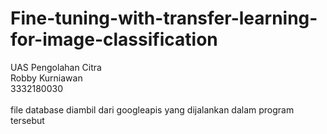 # Fine-tuning-with-transfer-learning-for-image-classification<br>
UAS Pengolahan Citra <br>
Robby Kurniawan<br>
3332180030<br>
<br>
file database diambil dari googleapis yang dijalankan dalam program tersebut
